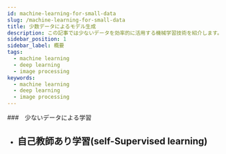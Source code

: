 ```yaml
---
id: machine-learning-for-small-data
slug: /machine-learning-for-small-data
title: 少数データによるモデル生成
description: この記事では少ないデータを効率的に活用する機械学習技術を紹介します。
sidebar_position: 1
sidebar_label: 概要
tags:
  - machine learning
  - deep learning
  - image processing
keywords:
  - machine learning
  - deep learning
  - image processing
---
```


###　少ないデータによる学習

- ## 自己教師あり学習(self-Supervised learning)
